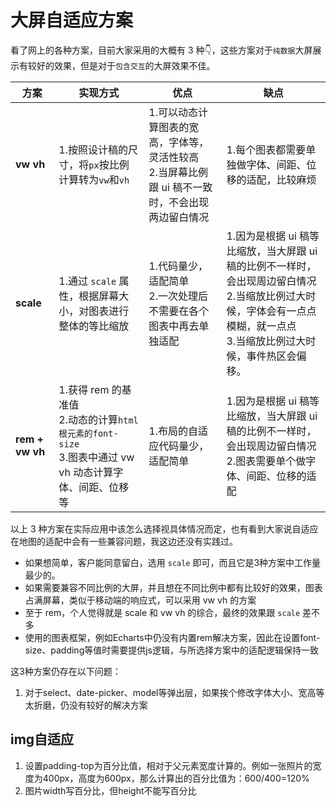 # 大屏自适应方案

看了网上的各种方案，目前大家采用的大概有 3 种👇，这些方案对于`纯数据`大屏展示有较好的效果，但是对于`包含交互`的大屏效果不佳。

<table>
  <thead>
    <tr>
      <th>方案</th>
      <th>实现方式</th>
      <th>优点</th>
      <th>缺点</th>
    </tr>
  </thead>
  <tbody>
    <tr>
      <td><strong>vw vh</strong></td>
      <td>
        1.按照设计稿的尺寸，将<code>px</code>按比例计算转为<code>vw</code>和<code>vh</code>
      </td>
      <td>
        1.可以动态计算图表的宽高，字体等，灵活性较高<br />2.当屏幕比例跟 ui
        稿不一致时，不会出现两边留白情况
      </td>
      <td>1.每个图表都需要单独做字体、间距、位移的适配，比较麻烦</td>
    </tr>
    <tr>
      <td><strong>scale</strong></td>
      <td>
        1.通过 <code>scale</code> 属性，根据屏幕大小，对图表进行整体的等比缩放
      </td>
      <td>
        1.代码量少，适配简单<br />2.一次处理后不需要在各个图表中再去单独适配
      </td>
      <td>
        1.因为是根据 ui 稿等比缩放，当大屏跟 ui
        稿的比例不一样时，会出现周边留白情况
        <br />2.当缩放比例过大时候，字体会有一点点模糊，就一点点
        <br />3.当缩放比例过大时候，事件热区会偏移。
      </td>
    </tr>
    <tr>
      <td><strong>rem + vw vh</strong></td>
      <td>
        1.获得 rem 的基准值<br />2.动态的计算<code>html根元素的font-size</code
        ><br />3.图表中通过 vw vh 动态计算字体、间距、位移等
      </td>
      <td>1.布局的自适应代码量少，适配简单</td>
      <td>
        1.因为是根据 ui 稿等比缩放，当大屏跟 ui
        稿的比例不一样时，会出现周边留白情况<br />2.图表需要单个做字体、间距、位移的适配
      </td>
    </tr>
  </tbody>
</table>

以上 3 种方案在实际应用中该怎么选择视具体情况而定，也有看到大家说自适应在地图的适配中会有一些兼容问题，我这边还没有实践过。

- 如果想简单，客户能同意留白，选用 `scale` 即可，而且它是3种方案中工作量最少的。
- 如果需要兼容不同比例的大屏，并且想在不同比例中都有比较好的效果，图表占满屏幕，类似于移动端的响应式，可以采用 vw vh 的方案
- 至于 rem，个人觉得就是 scale 和 vw vh 的综合，最终的效果跟 `scale` 差不多
- 使用的图表框架，例如Echarts中仍没有内置rem解决方案，因此在设置font-size、padding等值时需要提供js逻辑，与所选择方案中的适配逻辑保持一致

这3种方案仍存在以下问题：

1. 对于select、date-picker、model等弹出层，如果挨个修改字体大小、宽高等太折磨，仍没有较好的解决方案

## img自适应

1. 设置padding-top为百分比值，相对于父元素宽度计算的。例如一张照片的宽度为400px，高度为600px，那么计算出的百分比值为：600/400=120%
2. 图片width写百分比，但height不能写百分比

<script setup>
import ImgWrap from './codes/img-wrap.vue'
</script>

<ClientOnly>
    <ImgWrap></ImgWrap>
</ClientOnly>
